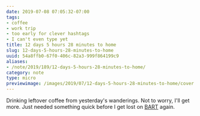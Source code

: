 ```yaml
---
date: 2019-07-08 07:05:32-07:00
tags:
- coffee
- work trip
- too early for clever hashtags
- I can't even type yet
title: 12 days 5 hours 28 minutes to home
slug: 12-days-5-hours-28-minutes-to-home
uuid: 54a8ffb0-67f0-406c-82a3-999f864199c9
aliases:
- /note/2019/189/12-days-5-hours-28-minutes-to-home/
category: note
type: micro
previewimage: /images/2019/07/12-days-5-hours-28-minutes-to-home/cover.jpg
---
```

Drinking leftover coffee from yesterday's wanderings. Not to worry, I'll get
more. Just needed something quick before I get lost on [BART][] again.

[BART]: https://www.bart.gov/
